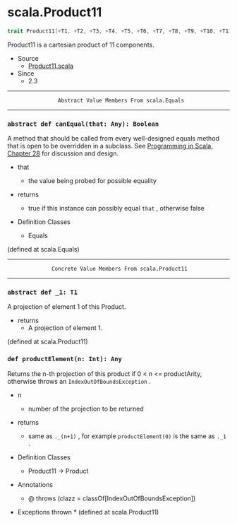 
#                               scala.Product11                               #

```scala
trait Product11[+T1, +T2, +T3, +T4, +T5, +T6, +T7, +T8, +T9, +T10, +T11] extends Product
```

Product11 is a cartesian product of 11 components.

* Source
  * [Product11.scala](https://github.com/scala/scala/tree/6d09a1ba5f/src/library/scala/Product11.scala#L1)
* Since
  * 2.3


--------------------------------------------------------------------------------
                    Abstract Value Members From scala.Equals
--------------------------------------------------------------------------------


### `abstract def canEqual(that: Any): Boolean`                              ###

A method that should be called from every well-designed equals method that is
open to be overridden in a subclass. See
[Programming in Scala, Chapter 28](http://www.artima.com/pins1ed/object-equality.html)
for discussion and design.

* that
  * the value being probed for possible equality
* returns
  * true if this instance can possibly equal `that` , otherwise false

* Definition Classes
  * Equals

(defined at scala.Equals)


--------------------------------------------------------------------------------
                  Concrete Value Members From scala.Product11
--------------------------------------------------------------------------------


### `abstract def _1: T1`                                                    ###

A projection of element 1 of this Product.

* returns
  * A projection of element 1.

(defined at scala.Product11)


### `def productElement(n: Int): Any`                                        ###

Returns the n-th projection of this product if 0 < n <= productArity, otherwise
throws an `IndexOutOfBoundsException` .

* n
  * number of the projection to be returned
* returns
  * same as `._(n+1)` , for example `productElement(0)` is the same as `._1` .

* Definition Classes
  * Product11 → Product
* Annotations
  * @ throws (clazz = classOf[IndexOutOfBoundsException])
* Exceptions thrown
  *
(defined at scala.Product11)

